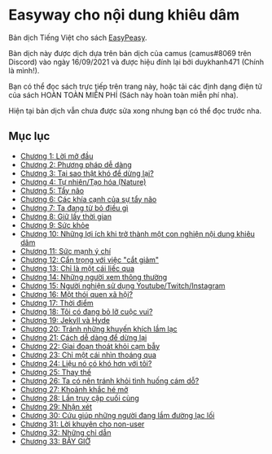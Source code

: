 # Easyway cho nội dung khiêu dâm

Bản dịch Tiếng Việt cho sách [EasyPeasy](https://read.easypeasymethod.org/).

Bàn dịch này được dịch dựa trên bản dịch của camus (camus#8069 trên Discord) vào ngày 16/09/2021 và được hiệu đính lại bởi duykhanh471 (Chính là mình!).

Bạn có thể đọc sách trực tiếp trên trang này, hoặc tải các định dạng điện tử của sách HOÀN TOÀN MIỄN PHÍ (Sách này hoàn toàn miễn phí nha).

Hiện tại bản dịch vẫn chưa được sửa xong nhưng bạn có thể đọc trước nha.

## Mục lục

- [Chương 1: Lời mở đầu](docs/ch01.md)
- [Chương 2: Phương pháp dễ dàng](docs/ch02.md)
- [Chương 3: Tại sao thật khó để dừng lại?](docs/ch03.md)
- [Chương 4: Tự nhiên/Tạo hóa (Nature)](docs/ch04.md)
- [Chương 5: Tẩy não](docs/ch05.md)
- [Chương 6: Các khía cạnh của sự tẩy não](docs/ch06.md)
- [Chương 7: Ta đang từ bỏ điều gì](docs/ch07.md)
- [Chương 8: Giữ lấy thời gian](docs/ch08.md)
- [Chương 9: Sức khỏe](docs/ch09.md)
- [Chương 10: Những lợi ích khi trở thành một con nghiện nội dung khiêu dâm](docs/ch10.md)
- [Chương 11: Sức mạnh ý chí](docs/ch11.md)
- [Chương 12: Cẩn trọng với việc "cắt giảm"](docs/ch12.md)
- [Chương 13: Chỉ là một cái liếc qua](docs/ch13.md)
- [Chương 14: Những người xem thông thường](docs/ch14.md)
- [Chương 15: Người nghiện sử dụng Youtube/Twitch/Instagram](docs/ch15.md)
- [Chương 16: Một thói quen xã hội?](docs/ch16.md)
- [Chương 17: Thời điểm](docs/ch17.md)
- [Chương 18: Tôi có đang bỏ lỡ cuộc vui?](docs/ch18.md)
- [Chương 19: Jekyll và Hyde](docs/ch19.md)
- [Chương 20: Tránh những khuyến khích lầm lạc](docs/ch20.md)
- [Chương 21: Cách dễ dàng để dừng lại](docs/ch21.md)
- [Chương 22: Giai đoạn thoát khỏi cạm bẫy](docs/ch22.md)
- [Chương 23: Chỉ một cái nhìn thoáng qua](docs/ch23.md)
- [Chương 24: Liệu nó có khó hơn với tôi?](docs/ch24.md)
- [Chương 25: Thay thế](docs/ch25.md)
- [Chương 26: Ta có nên tránh khỏi tình huống cám dỗ?](docs/ch26.md)
- [Chương 27: Khoảnh khắc hé mở](docs/ch27.md)
- [Chương 28: Lần truy cập cuối cùng](docs/ch28.md)
- [Chương 29: Nhận xét](docs/ch29.md)
- [Chương 30: Cứu giúp những người đang lầm đường lạc lối](docs/ch30.md)
- [Chương 31: Lời khuyên cho non-user](docs/ch31.md)
- [Chương 32: Những chỉ dẫn](docs/ch32.md)
- [Chương 33: BÂY GIỜ](docs/ch33.md)